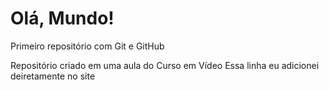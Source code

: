 # Olá, Mundo!
Primeiro repositório com Git e GitHub

Repositório criado em uma aula do Curso em Vídeo
Essa linha eu adicionei deiretamente no site
